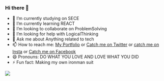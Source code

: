 ### Hi there 👋


- 🔭 I’m currently studying on SECE
- 🌱 I’m currently learning REACT
- 👯 I’m looking to collaborate on ProblemSolving
- 🤔 I’m looking for help with LogicalThinking
- 💬 Ask me about Anything related to tech
- 📫 How to reach me: [My Portfolio](https://srinivasthedeveloper.netlify.com) or [Catch me on Twitter](https://twitter.com/sriniva70623303) or [catch me on Insta](https://www.instagram.com/srinivasthedeveloper/) or [Catch me on Facebook](https://www.facebook.com/srinivasthedeveloper/)
- 😄 Pronouns: DO WHAT YOU LOVE AND LOVE WHAT YOU DID
- ⚡ Fun fact: Making my own ironman suit

<img src="https://github-readme-stats.vercel.app/api?username=srinivasthedeveloper&&show_icons=true&title_color=2aff00&icon_color=2aff00&text_color=00ffff&bg_color=000000">
